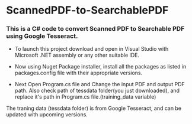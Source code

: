 # ScannedPDF-to-SearchablePDF

### This is a C# code to convert Scanned PDF to Searchable PDF using Google Tesseract.

* To launch this project download and open in Visual Studio with Microsoft .NET assembly or any other suitable IDE.

* Now using Nuget Package installer, install all the packages as listed in packages.config file with their appropriate versions.

* Next Open Program.cs file and Change the input PDF and output PDF path.
Also check path of tessdata folder(you just downloaded), and replace it's path in Program.cs file.(training_data variable)

The traning data (tessdata folder) is from Google Tesseract, and can be updated with upcoming versions.
